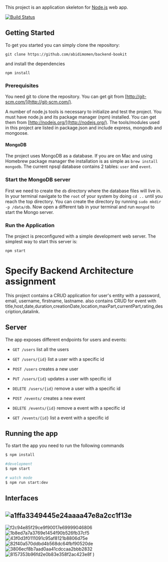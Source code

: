 This project is an application skeleton for [Node.js](https://nodejs.org/) web app.

[![Build Status](https://travis-ci.org/FortechRomania/express-mongo-example-project.svg?branch=master)](https://travis-ci.org/FortechRomania/express-mongo-example-project)

## Getting Started

To get you started you can simply clone the repository:

```
git clone https://github.com/abidimomen/backend-bookit
```

and install the dependencies

```
npm install
```

### Prerequisites

You need git to clone the repository. You can get git from
[http://git-scm.com/](http://git-scm.com/).

A number of node.js tools is necessary to initialize and test the project. You must have node.js and its package manager (npm) installed. You can get them from [http://nodejs.org/](http://nodejs.org/). The tools/modules used in this project are listed in package.json and include express, mongodb and mongoose.

#### MongoDB

The project uses MongoDB as a database. If you are on Mac and using Homebrew package manager the installation is as simple as `brew install mongodb`.
The current npsql database contains 2 tables: `user` and `event`.

### Start the MongoDB server

First we need to create the `db` directory where the database files will live in. In your terminal navigate to the `root` of your system by doing `cd ..` until you reach the top directory. You can create the directory by running `sudo mkdir -p /data/db`. Now open a different tab in your terminal and run `mongod` to start the Mongo server.

### Run the Application

The project is preconfigured with a simple development web server. The simplest way to start this server is:

    npm start

# Specify Backend Architecture assignment

This project contains a CRUD application for user's entity with a password, email, username, firstname, lastname.
also contains CRUD for event with title,host,date,duration,creationDate,location,maxPart,currentPart,rating,description,datalink.

## Server

The app exposes different endpoints for users and events:

- `GET /users` list all the users
- `GET /users/{id}` list a user with a specific id
- `POST /users` creates a new user
- `PUT /users/{id}` updates a user with specific id
- `DELETE /users/{id}` remove a user with a specific id

- `POST /events/` creates a new event
- `DELETE /events/{id}` remove a event with a specific id
- `GET /events/{id}` list a event with a specific id

## Running the app

To start the app you need to run the following commands

```bash
$ npm install

#development
$ npm start

# watch mode
$ npm run start:dev
```

## Interfaces 

![a1ffa3349445e24aaaa47e8a2cc1f13e](https://user-images.githubusercontent.com/79226487/143953824-c6e4d4cf-98eb-4930-a2b8-9a3976194c49.png)
-
![f2c94e85f29ce9f90017e69999046806](https://user-images.githubusercontent.com/79226487/143953834-25c2e7ce-74fb-40d1-9d8e-55da8759dd7c.png)
![1b8ed7a7a3769e1454f90b526fb37cf5](https://user-images.githubusercontent.com/79226487/143953836-749f067b-3e63-4337-b18c-435516198aee.png)
![43f0d3f0111091c95af8121b8806d75e](https://user-images.githubusercontent.com/79226487/143953839-3bb2ba01-52c2-4a58-b32a-f16214397db7.png)
![82f40a570ddbd4b568dc64fbf90520de](https://user-images.githubusercontent.com/79226487/143953842-412d347e-d69e-4af7-a6b3-55c4c7b8b56b.png)
![3806ecf8b7aad0aa41cdccaa2bbb2832](https://user-images.githubusercontent.com/79226487/143953848-d59a4e56-6aff-4d18-8296-445dad73242b.png)
![8157353b96fd2e0b83e358f2ac423e8f](https://user-images.githubusercontent.com/79226487/143953856-7a13946f-97c2-44b4-8936-d30a6b009bee.png)
)
